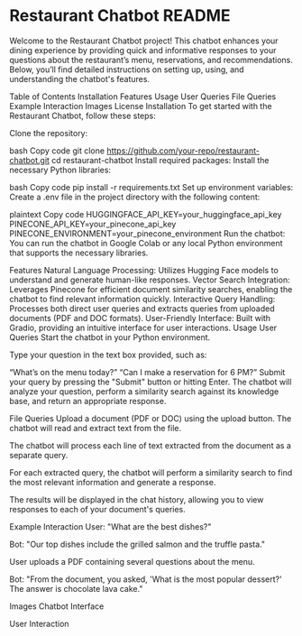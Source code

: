 # Restaurant Chatbot README

Welcome to the Restaurant Chatbot project! This chatbot enhances your dining experience by providing quick and informative responses to your questions about the restaurant’s menu, reservations, and recommendations. Below, you’ll find detailed instructions on setting up, using, and understanding the chatbot's features.

Table of Contents
Installation
Features
Usage
User Queries
File Queries
Example Interaction
Images
License
Installation
To get started with the Restaurant Chatbot, follow these steps:

Clone the repository:

bash
Copy code
git clone https://github.com/your-repo/restaurant-chatbot.git
cd restaurant-chatbot
Install required packages:
Install the necessary Python libraries:

bash
Copy code
pip install -r requirements.txt
Set up environment variables:
Create a .env file in the project directory with the following content:

plaintext
Copy code
HUGGINGFACE_API_KEY=your_huggingface_api_key
PINECONE_API_KEY=your_pinecone_api_key
PINECONE_ENVIRONMENT=your_pinecone_environment
Run the chatbot:
You can run the chatbot in Google Colab or any local Python environment that supports the necessary libraries.

Features
Natural Language Processing: Utilizes Hugging Face models to understand and generate human-like responses.
Vector Search Integration: Leverages Pinecone for efficient document similarity searches, enabling the chatbot to find relevant information quickly.
Interactive Query Handling: Processes both direct user queries and extracts queries from uploaded documents (PDF and DOC formats).
User-Friendly Interface: Built with Gradio, providing an intuitive interface for user interactions.
Usage
User Queries
Start the chatbot in your Python environment.

Type your question in the text box provided, such as:

“What’s on the menu today?”
“Can I make a reservation for 6 PM?”
Submit your query by pressing the "Submit" button or hitting Enter. The chatbot will analyze your question, perform a similarity search against its knowledge base, and return an appropriate response.

File Queries
Upload a document (PDF or DOC) using the upload button. The chatbot will read and extract text from the file.

The chatbot will process each line of text extracted from the document as a separate query.

For each extracted query, the chatbot will perform a similarity search to find the most relevant information and generate a response.

The results will be displayed in the chat history, allowing you to view responses to each of your document's queries.

Example Interaction
User: "What are the best dishes?"

Bot: "Our top dishes include the grilled salmon and the truffle pasta."

User uploads a PDF containing several questions about the menu.

Bot: "From the document, you asked, 'What is the most popular dessert?' The answer is chocolate lava cake."

Images
Chatbot Interface

User Interaction
